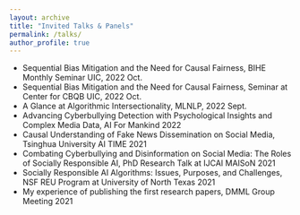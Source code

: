 ```yaml
---
layout: archive
title: "Invited Talks & Panels"
permalink: /talks/
author_profile: true
---
```

- Sequential Bias Mitigation and the Need for Causal Fairness, BIHE Monthly Seminar UIC, 2022 Oct.
- Sequential Bias Mitigation and the Need for Causal Fairness, Seminar at Center for CBQB UIC, 2022 Oct.
- A Glance at Algorithmic Intersectionality, MLNLP, 2022 Sept.
- Advancing Cyberbullying Detection with Psychological Insights and Complex Media Data,
  AI For Mankind 2022
- Causal Understanding of Fake News Dissemination on Social Media,
  Tsinghua University AI TIME 2021
- Combating Cyberbullying and Disinformation on Social Media: The Roles of Socially Responsible AI,
  PhD Research Talk at IJCAI MAISoN 2021
- Socially Responsible AI Algorithms: Issues, Purposes, and Challenges,
  NSF REU Program at University of North Texas 2021
- My experience of publishing the first research papers,
  DMML Group Meeting 2021
